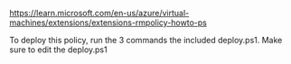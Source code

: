 https://learn.microsoft.com/en-us/azure/virtual-machines/extensions/extensions-rmpolicy-howto-ps

To deploy this policy, run the 3 commands the included deploy.ps1. Make sure to edit the deploy.ps1 